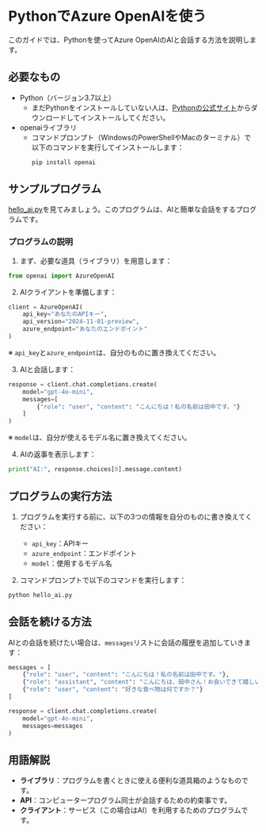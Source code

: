 # PythonでAzure OpenAIを使う

このガイドでは、Pythonを使ってAzure OpenAIのAIと会話する方法を説明します。

## 必要なもの
- Python（バージョン3.7以上）
  - まだPythonをインストールしていない人は、[Pythonの公式サイト](https://www.python.org/downloads/)からダウンロードしてインストールしてください。
- openaiライブラリ
  - コマンドプロンプト（WindowsのPowerShellやMacのターミナル）で以下のコマンドを実行してインストールします：
    ```bash
    pip install openai
    ```

## サンプルプログラム

[hello_ai.py](../../samples/python/hello_ai.py)を見てみましょう。このプログラムは、AIと簡単な会話をするプログラムです。

### プログラムの説明

1. まず、必要な道具（ライブラリ）を用意します：
```python
from openai import AzureOpenAI
```

2. AIクライアントを準備します：
```python
client = AzureOpenAI(
    api_key="あなたのAPIキー",
    api_version="2024-11-01-preview",
    azure_endpoint="あなたのエンドポイント"
)
```
※ `api_key`と`azure_endpoint`は、自分のものに置き換えてください。

3. AIと会話します：
```python
response = client.chat.completions.create(
    model="gpt-4o-mini",
    messages=[
        {"role": "user", "content": "こんにちは！私の名前は田中です。"}
    ]
)
```
※ `model`は、自分が使えるモデル名に置き換えてください。

4. AIの返事を表示します：
```python
print("AI:", response.choices[0].message.content)
```

## プログラムの実行方法

1. プログラムを実行する前に、以下の3つの情報を自分のものに書き換えてください：
   - `api_key`：APIキー
   - `azure_endpoint`：エンドポイント
   - `model`：使用するモデル名

2. コマンドプロンプトで以下のコマンドを実行します：
```bash
python hello_ai.py
```

## 会話を続ける方法

AIとの会話を続けたい場合は、`messages`リストに会話の履歴を追加していきます：

```python
messages = [
    {"role": "user", "content": "こんにちは！私の名前は田中です。"},
    {"role": "assistant", "content": "こんにちは、田中さん！お会いできて嬉しいです。"},
    {"role": "user", "content": "好きな食べ物は何ですか？"}
]

response = client.chat.completions.create(
    model="gpt-4o-mini",
    messages=messages
)
```

## 用語解説

- **ライブラリ**：プログラムを書くときに使える便利な道具箱のようなものです。
- **API**：コンピュータープログラム同士が会話するための約束事です。
- **クライアント**：サービス（この場合はAI）を利用するためのプログラムです。
